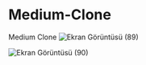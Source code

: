 # Medium-Clone
Medium Clone
![Ekran Görüntüsü (89)](https://github.com/cerenaktas1/Medium-Clone/assets/159536442/c027aa09-b498-4e35-84ad-ce2734f3d942)

![Ekran Görüntüsü (90)](https://github.com/cerenaktas1/Medium-Clone/assets/159536442/8e5aa32f-8581-473a-a768-4af8e8298118)
